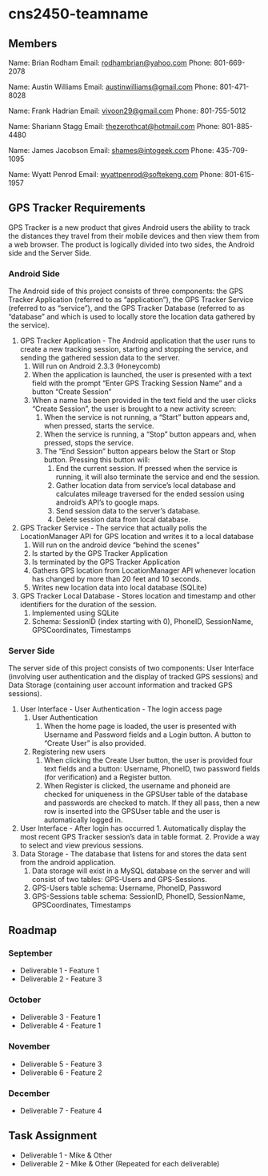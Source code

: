 cns2450-teamname
==============

Members
-----------

Name: Brian Rodham
Email: rodhambrian@yahoo.com
Phone: 801-669-2078

Name: Austin Williams
Email: austinwilliams@gmail.com
Phone: 801-471-8028

Name: Frank Hadrian
Email: vivoon29@gmail.com
Phone: 801-755-5012

Name: Shariann Stagg
Email: thezerothcat@hotmail.com
Phone: 801-885-4480

Name: James Jacobson
Email: shames@intogeek.com
Phone: 435-709-1095

Name: Wyatt Penrod
Email: wyattpenrod@softekeng.com
Phone: 801-615-1957

GPS Tracker Requirements
----------------

GPS Tracker is a new product that gives Android users the ability to track the distances they travel from their mobile devices and then view them from a web browser. The product is logically divided into two sides, the Android side and the Server Side.

### Android Side
The Android side of this project consists of three components: the GPS Tracker Application (referred to as “application”), the GPS Tracker Service (referred to as “service”), and the GPS Tracker Database (referred to as “database” and which is used to locally store the location data gathered by the service).

1. GPS Tracker Application - The Android application that the user runs to create a new tracking session, starting and stopping the service, and sending the gathered session data to the server.
    1. Will run on Android 2.3.3 (Honeycomb)
    2. When the application is launched, the user is presented with a text field with the prompt “Enter GPS Tracking Session Name” and a button “Create Session”
    3. When a name has been provided in the text field and the user clicks “Create Session”, the user is brought to a new activity screen:
        1. When the service is not running, a “Start” button appears and, when pressed, starts the service.
        2. When the service is running, a “Stop” button appears and, when pressed, stops the service.
        3. The “End Session” button appears below the Start or Stop button. Pressing this button will:
            1. End the current session. If pressed when the service is running, it will also terminate the service and end the session.
            2. Gather location data from service’s local database and calculates mileage traversed for the ended session using android’s API’s to google maps.
            3. Send session data to the server’s database.
            4. Delete session data from local database. 
2. GPS Tracker Service - The service that actually polls the LocationManager API for GPS location and writes it to a local database
    1. Will run on the android device “behind the scenes”
    2. Is started by the GPS Tracker Application
    3. Is terminated by the GPS Tracker Application
    4. Gathers GPS location from LocationManager API whenever location has changed by more than 20 feet and 10 seconds.
    5. Writes new location data into local database (SQLite)
3. GPS Tracker Local Database - Stores location and timestamp and other identifiers for the duration of the session.
    1. Implemented using SQLite
    2. Schema: SessionID (index starting with 0), PhoneID, SessionName, GPSCoordinates, Timestamps

### Server Side
The server side of this project consists of two components: User Interface (involving user authentication and the display of tracked GPS sessions) and Data Storage (containing user account information and tracked GPS sessions).

1. User Interface - User Authentication - The login access page
    1. User Authentication
        1. When the home page is loaded, the user is presented with Username and Password fields and a Login button. A button to “Create User” is also provided.
    2. Registering new users
        1. When clicking the Create User button, the user is provided four text fields and a button: Username, PhoneID, two password fields (for verification) and a Register button.
        2. When Register is clicked, the username and phoneid are checked for uniqueness in the GPSUser table of the database and passwords are checked to match. If they all pass, then a new row is inserted into the GPSUser table and the user is automatically logged in.
2. User Interface - After login has occurred
        1. Automatically display the most recent GPS Tracker session’s data in table format.
        2. Provide a way to select and view previous sessions.
3. Data Storage - The database that listens for and stores the data sent from the android application.
    1. Data storage will exist in a MySQL database on the server and will consist of two tables: GPS-Users and GPS-Sessions.
    2. GPS-Users table schema: Username, PhoneID, Password
    3. GPS-Sessions table schema: SessionID, PhoneID, SessionName, GPSCoordinates, Timestamps

Roadmap
-------------------

### September
* Deliverable 1 - Feature 1
* Deliverable 2 - Feature 3

### October
* Deliverable 3 - Feature 1
* Deliverable 4 - Feature 1

### November
* Deliverable 5 - Feature 3
* Deliverable 6 - Feature 2

### December
* Deliverable 7 - Feature 4
 
Task Assignment
------------------

* Deliverable 1 - Mike & Other
* Deliverable 2 - Mike & Other
(Repeated for each deliverable)